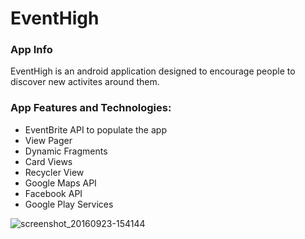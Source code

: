 # EventHigh
<h3>App Info</h3>

EventHigh is an android application designed to encourage people to discover new activites around them.

<h3>App Features and Technologies:</h3>
<ul>
<li>EventBrite API to populate the app</li>
<li>View Pager</li>
<li>Dynamic Fragments</li>
<li>Card Views</li>
<li>Recycler View</li>
<li>Google Maps API</li>
<li>Facebook API</li>
<li>Google Play Services</li>
</ul>

![screenshot_20160923-154144](https://cloud.githubusercontent.com/assets/18383811/18807066/c61a787c-81f2-11e6-88e6-8243417da893.png)


